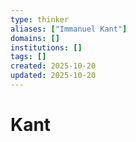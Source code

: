 ```yaml
---
type: thinker
aliases: ["Immanuel Kant"]
domains: []
institutions: []
tags: []
created: 2025-10-20
updated: 2025-10-20
---
```


# Kant


